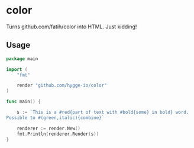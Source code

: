 # color
Turns github.com/fatih/color into HTML. Just kidding!

## Usage

```go
package main

import (
	"fmt"

	render "github.com/hygge-io/color"
)

func main() {

	s := `This is a #red{part of text with #bold{some} in bold} word.
Possible to #(green,italic){combine}`

	renderer := render.New()
	fmt.Println(renderer.Render(s))
}
```


